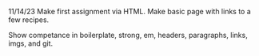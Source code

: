 11/14/23
Make first assignment via HTML.
Make basic page with links to a few recipes.

Show competance in boilerplate, strong, em, headers, paragraphs, links, imgs, and git.